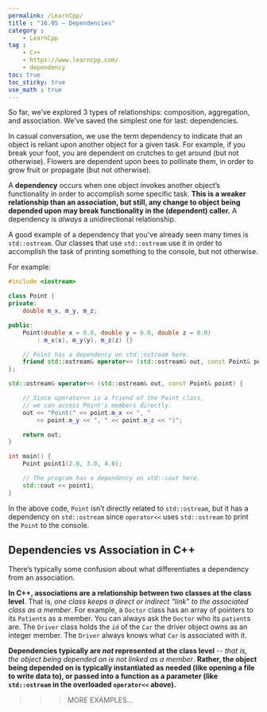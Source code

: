 ```yaml
---
permalink: /LearnCpp/
title : "16.05 — Dependencies"
category :
    - LearnCpp
tag : 
    - C++
    - https://www.learncpp.com/
    - dependency
toc: true  
toc_sticky: true 
use_math : true
---
```


So far, we’ve explored 3 types of relationships: composition, aggregation, and association. We’ve saved the simplest one for last: dependencies.

In casual conversation, we use the term dependency to indicate that an object is reliant upon another object for a given task. For example, if you break your foot, you are dependent on crutches to get around (but not otherwise). Flowers are dependent upon bees to pollinate them, in order to grow fruit or propagate (but not otherwise).

A **dependency** occurs when one object invokes another object’s functionality in order to accomplish some specific task. **This is a weaker relationship than an association, but still, any change to object being depended upon may break functionality in the (dependent) caller.** A dependency is *always* a unidirectional relationship.

A good example of a dependency that you’ve already seen many times is `std::ostream`. Our classes that use `std::ostream` use it in order to accomplish the task of printing something to the console, but not otherwise.

For example:

```c++
#include <iostream>

class Point {
private:
    double m_x, m_y, m_z;

public:
    Point(double x = 0.0, double y = 0.0, double z = 0.0)
        : m_x(x), m_y(y), m_z(z) {}

    // Point has a dependency on std::ostream here.
    friend std::ostream& operator<< (std::ostream& out, const Point& point);
};

std::ostream& operator<< (std::ostream& out, const Point& point) {

    // Since operator<< is a friend of the Point class,
    // we can access Point's members directly.
    out << "Point(" << point.m_x << ", "
        << point.m_y << ", " << point.m_z << ")";

    return out;
}

int main() {
    Point point1(2.0, 3.0, 4.0);

    // The program has a dependency on std::cout here.
    std::cout << point1;
}
```

In the above code, `Point` isn’t directly related to `std::ostream`, but it has a dependency on `std::ostream` since `operator<<` uses `std::ostream` to print the `Point` to the console.


## Dependencies vs Association in C++

There’s typically some confusion about what differentiates a dependency from an association.

**In C++, associations are a relationship between two classes at the class level**. That is, *one class keeps a direct or indirect “link” to the associated class as a member*. For example, a `Doctor` class has an array of pointers to its `Patient`s as a member. You can always ask the `Doctor` who its `patient`s are. The `Driver` class holds the `id` of the `Car` the driver object owns as an integer member. The `Driver` always knows what `Car` is associated with it.

**Dependencies typically are *not* represented at the class level** -- *that is, the object being depended on is not linked as a member*. **Rather, the object being depended on is typically instantiated as needed (like opening a file to write data to), or passed into a function as a parameter (like `std::ostream` in the overloaded `operator<<` above).**

>>> MORE EXAMPLES...
